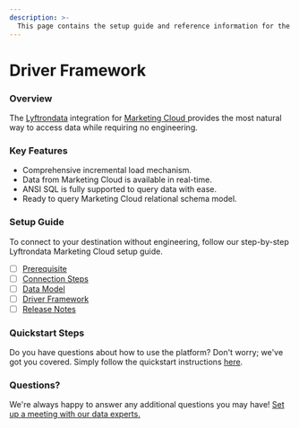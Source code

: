 ```yaml
---
description: >-
  This page contains the setup guide and reference information for the Marketing Cloud source connector.
---
```


# Driver Framework

### Overview

The [Lyftrondata](https://www.lyftrondata.com/) integration for [Marketing Cloud](https://www.lyftrondata.com/integration/marketing-cloud/)[ ](https://www.lyftrondata.com/integration/marketing-cloud/)provides the most natural way to access data while requiring no engineering.

### Key Features

* Comprehensive incremental load mechanism.
* Data from Marketing Cloud is available in real-time.&#x20;
* ANSI SQL is fully supported to query data with ease.
* Ready to query Marketing Cloud relational schema model.

### Setup Guide

To connect to your destination without engineering, follow our step-by-step Lyftrondata Marketing Cloud setup guide.

* [ ] [Prerequisite](../../marketing-analytics/marketing-cloud/prerequisite.md)
* [ ] [Connection Steps](../../marketing-analytics/marketing-cloud/connection-steps.md)
* [ ] [Data Model](../../marketing-analytics/marketing-cloud/data-model/)
* [ ] [Driver Framework](../../marketing-analytics/marketing-cloud/driver-framework/)
* [ ] [Release Notes](../../marketing-analytics/marketing-cloud/release-notes.md)

### Quickstart Steps

Do you have questions about how to use the platform? Don't worry; we've got you covered. Simply follow the quickstart instructions [here](../../../quickstart-steps.md).

### Questions? <a href="#questions" id="questions"></a>

We're always happy to answer any additional questions you may have! [Set up a meeting with our data experts.](https://www.lyftrondata.com/book-a-meeting/)


